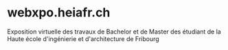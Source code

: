 # webxpo.heiafr.ch
Exposition virtuelle des travaux de Bachelor et de Master des étudiant de la Haute école d'ingénierie et d'architecture de Fribourg
